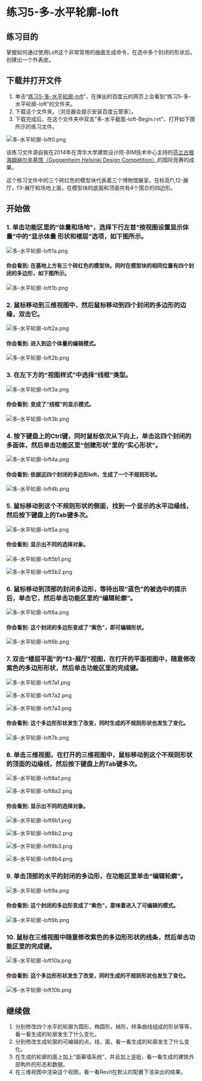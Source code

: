 # 练习5-多-水平轮廓-loft

## 练习目的

掌握如何通过使用Loft这个非常常用的曲面生成命令，在选中多个封闭的形状后，创建出一个外表皮。

## 下载并打开文件

1. 单击“[练习5-多-水平轮廓-loft](http://pan.baidu.com/s/1eQMlhFO)”，在弹出的百度云的网页上会看到“练习5-多-水平轮廓-loft”的文件夹。
2. 下载这个文件夹。（浏览器会提示安装百度云管家）。
3. 下载完成后，在这个文件夹中双击"多-水平截面-loft-Begin.rvt"，打开如下图所示的练习文件。

![多-水平轮廓-loft0.png](/images/多-水平轮廓-loft/多-水平轮廓-loft0.png)

该练习文件源自我在2014年在清华大学建筑设计院-BIM技术中心主持的[芬兰古根海姆赫尔辛基馆（Guggenheim Helsinki Design Competition）](http://designguggenheimhelsinki.org/)的国际竞赛的成果。

这个练习文件中的三个砖红色的模型块代表着三个博物馆展室。在标高f1,f2-展厅，f3-展厅和场地上面，在模型块的底面和顶面共有4个围合的四边形。

## 开始做

### 1. 单击功能区里的“体量和场地”，选择下行左首“按视图设置显示体量”中的“显示体量 形状和楼层”选项，如下图所示。

![多-水平轮廓-loft1a.png](/images/多-水平轮廓-loft/多-水平轮廓-loft1a.png)

#### 你会看到: 在基地上方有三个砖红色的模型块。同时在模型块的相同位置有四个封闭的多边形，如下图所示。

![多-水平轮廓-loft1b.png](/images/多-水平轮廓-loft/多-水平轮廓-loft1b.png)

### 2. 鼠标移动到三维视图中，然后鼠标移动到四个封闭的多边形的边缘，双击它。

![多-水平轮廓-loft2a.png](/images/多-水平轮廓-loft/多-水平轮廓-loft2a.png)

#### 你会看到: 进入到这个体量的编辑模式。

![多-水平轮廓-loft2b.png](/images/多-水平轮廓-loft/多-水平轮廓-loft2b.png)

### 3. 在左下方的“视图样式”中选择“线框”类型。

![多-水平轮廓-loft3a.png](/images/多-水平轮廓-loft/多-水平轮廓-loft3a.png)

#### 你会看到: 变成了“线框”的显示模式。

![多-水平轮廓-loft3b.png](/images/多-水平轮廓-loft/多-水平轮廓-loft3b.png)

### 4. 按下键盘上的Ctrl键，同时鼠标依次从下向上，单击这四个封闭的多面体，然后单击功能区里“创建形状”里的“实心形状”。

![多-水平轮廓-loft4a.png](/images/多-水平轮廓-loft/多-水平轮廓-loft4a.png)

#### 你会看到: 依据这四个封闭的多边形loft，生成了一个不规则形状。

![多-水平轮廓-loft4b.png](/images/多-水平轮廓-loft/多-水平轮廓-loft4b.png)

### 5. 鼠标移动到这个不规则形状的侧面，找到一个显示的水平边缘线，然后按下键盘上的Tab键多次。

![多-水平轮廓-loft5a.png](/images/多-水平轮廓-loft/多-水平轮廓-loft5a.png)	

#### 你会看到: 显示出不同的选择对象。

![多-水平轮廓-loft5b1.png](/images/多-水平轮廓-loft/多-水平轮廓-loft5b1.png)

![多-水平轮廓-loft5b2.png](/images/多-水平轮廓-loft/多-水平轮廓-loft5b2.png)

### 6. 鼠标移动到顶部的封闭多边形，等待出现“蓝色”的被选中的提示后，单击它，然后单击功能区里的“编辑轮廓”。

![多-水平轮廓-loft6a.png](/images/多-水平轮廓-loft/多-水平轮廓-loft6a.png)

#### 你会看到: 这个封闭的多边形变成了“紫色”，即可编辑形状。

![多-水平轮廓-loft6b.png](/images/多-水平轮廓-loft/多-水平轮廓-loft6b.png)

### 7. 双击“楼层平面”的“f3-展厅”视图，在打开的平面视图中，随意修改紫色的多边形形状，然后单击功能区里的完成键。

![多-水平轮廓-loft7a1.png](/images/多-水平轮廓-loft/多-水平轮廓-loft7a1.png)

![多-水平轮廓-loft7a2.png](/images/多-水平轮廓-loft/多-水平轮廓-loft7a2.png)

![多-水平轮廓-loft7a3.png](/images/多-水平轮廓-loft/多-水平轮廓-loft7a3.png)

#### 你会看到: 这个多边形形状发生了改变，同时生成的不规则形状也发生了变化。

![多-水平轮廓-loft7b.png](/images/多-水平轮廓-loft/多-水平轮廓-loft7b.png)

### 8. 单击三维视图，在打开的三维视图中，鼠标移动到这个不规则形状的顶面的边缘线，然后按下键盘上的Tab键多次。

![多-水平轮廓-loft8a1.png](/images/多-水平轮廓-loft/多-水平轮廓-loft8a1.png)

![多-水平轮廓-loft8a2.png](/images/多-水平轮廓-loft/多-水平轮廓-loft8a2.png)

#### 你会看到: 显示出不同的选择对象。

![多-水平轮廓-loft8b1.png](/images/多-水平轮廓-loft/多-水平轮廓-loft8b1.png)

![多-水平轮廓-loft8b2.png](/images/多-水平轮廓-loft/多-水平轮廓-loft8b2.png)

![多-水平轮廓-loft8b3.png](/images/多-水平轮廓-loft/多-水平轮廓-loft8b3.png)

![多-水平轮廓-loft8b4.png](/images/多-水平轮廓-loft/多-水平轮廓-loft8b4.png)

### 9. 单击顶部的水平的封闭的多边形，在功能区里单击“编辑轮廓”。

![多-水平轮廓-loft9a.png](/images/多-水平轮廓-loft/多-水平轮廓-loft9a.png)

#### 你会看到: 这个封闭的多边形变成了“紫色”，意味着进入了可编辑的模式。

![多-水平轮廓-loft9b.png](/images/多-水平轮廓-loft/多-水平轮廓-loft9b.png)

### 10. 鼠标在三维视图中随意修改紫色的多边形形状的线条，然后单击功能区里的完成键。

![多-水平轮廓-loft10a.png](/images/多-水平轮廓-loft/多-水平轮廓-loft10a.png)

#### 你会看到: 这个多边形形状发生了改变，同时生成的不规则形状也发生了变化。

![多-水平轮廓-loft10b.png](/images/多-水平轮廓-loft/多-水平轮廓-loft10b.png)

## 继续做

1. 分别修改四个水平的轮廓为圆形，椭圆形，梯形，样条曲线组成的形状等等，看一看生成的轮廓发生了什么变化。
2. 分别修改生成轮廓的可编辑的点，线，面，看一看生成的轮廓发生了什么变化。
3. 在生成的轮廓的面上加上“面幕墙系统”，并且加上竖挺，看一看生成的建筑外部构件的形态和数据。
4. 在三维视图中渲染这个视图，看一看Revit在默认的配置下渲染出的结果。